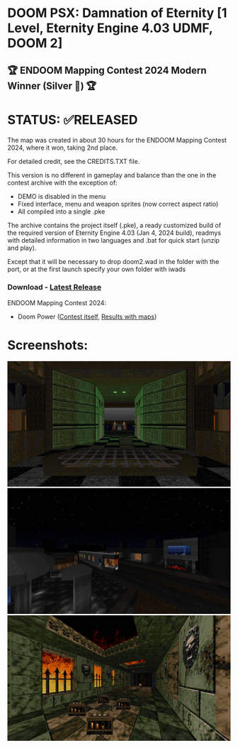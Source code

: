 # DOOM PSX: Damnation of Eternity [1 Level, Eternity Engine 4.03 UDMF, DOOM 2]
## 🏆 ENDOOM Mapping Contest 2024 Modern Winner (Silver 🥈) 🏆

# STATUS: ✅RELEASED

The map was created in about 30 hours for the ENDOOM Mapping Contest 2024, where it won, taking 2nd place.

For detailed credit, see the CREDITS.TXT file.

This version is no different in gameplay and balance than the one in the contest archive with the exception of:
- DEMO is disabled in the menu
- Fixed interface, menu and weapon sprites (now correct aspect ratio)
- All compiled into a single .pke

The archive contains the project itself (.pke), a ready customized build of the required version of Eternity Engine 4.03 (Jan 4, 2024 build), readmys with detailed information in two languages and .bat for quick start (unzip and play).

Except that it will be necessary to drop doom2.wad in the folder with the port, or at the first launch specify your own folder with iwads

### Download - [Latest Release](https://github.com/dron12261games/WAD-DOOM-PSX-Damnation-of-Eternity-EMC2024/releases/download/v1.1/PSXDAMN.user-friendly.version.zip)

ENDOOM Mapping Contest 2024:
- Doom Power ([Contest itself](http://i.iddqd.ru/viewtopic.php?t=2492), [Results with maps](http://i.iddqd.ru/viewtopic.php?p=139482#139482))

# Screenshots:
![Screen1](./screens/1.png)
![Screen2](./screens/2.png)
![Screen3](./screens/3.png)
